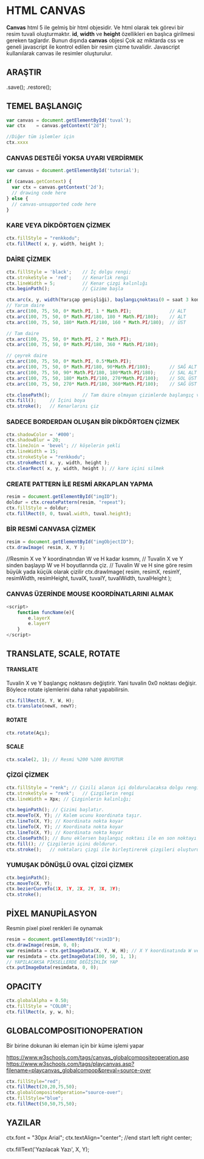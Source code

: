 # HTML CANVAS
**Canvas** html 5 ile gelmiş bir html objesidir. Ve html olarak tek görevi bir resim tuvali oluşturmaktır.
**id**, **width** ve **height** özellikleri en başlıca girilmesi gereken taglardır. Bunun dışında **canvas** objesi
Çok az miktarda css ve geneli javascript ile kontrol edilen bir resim çizme tuvalidir.
Javascript kullanılarak canvas ile resimler oluşturulur.

## ARAŞTIR
.save();
.restore();

## TEMEL BAŞLANGIÇ
> <canvas id="tuval" width="300" height="200"></canvas>

```js
var canvas = document.getElementById('tuval');
var ctx    = canvas.getContext("2d");

//Diğer tüm işlemler için
ctx.xxxx
```

### CANVAS DESTEĞİ YOKSA UYARI VERDİRMEK
```js
var canvas = document.getElementById('tutorial');

if (canvas.getContext) {
  var ctx = canvas.getContext('2d');
  // drawing code here
} else {
  // canvas-unsupported code here
}
```

### KARE VEYA DİKDÖRTGEN ÇİZMEK
```js
ctx.fillStyle = "renkkodu";
ctx.fillRect( x, y, width, height );
```

### DAİRE ÇİZMEK
```js
ctx.fillStyle = 'black';    // İç dolgu rengi;
ctx.strokeStyle = 'red';    // Kenarlık rengi
ctx.lineWidth = 5;          // Kenar çizgi kalınlığı
ctx.beginPath();            // Çizime başla

ctx.arc(x, y, width(Yarıçap genişliği), başlangıçnoktası(0 = saat 3 konumu), bitişnoktası(PI sayısı yarım daire, PI*2 tam daire), tersçizim(true|false)  );
// Yarım daire
ctx.arc(100, 75, 50, 0* Math.PI, 1 * Math.PI);              // ALT
ctx.arc(100, 75, 50, 0* Math.PI/180, 180 * Math.PI/180);    // ALT
ctx.arc(100, 75, 50, 180* Math.PI/180, 160 * Math.PI/180);  // ÜST

// Tam daire
ctx.arc(100, 75, 50, 0* Math.PI, 2 * Math.PI);
ctx.arc(100, 75, 50, 0* Math.PI/180, 360 * Math.PI/180);

// çeyrek daire
ctx.arc(100, 75, 50, 0* Math.PI, 0.5*Math.PI);
ctx.arc(100, 75, 50, 0* Math.PI/180, 90*Math.PI/180);       // SAĞ ALT
ctx.arc(100, 75, 50, 90* Math.PI/180, 180*Math.PI/180);     // SAL ALT
ctx.arc(100, 75, 50, 180* Math.PI/180, 270*Math.PI/180);    // SOL ÜST
ctx.arc(100, 75, 50, 270* Math.PI/180, 360*Math.PI/180);    // SAĞ ÜST

ctx.closePath();            // Tam daire olmayan çizimlerde başlangıç ve bitiş noktalarını birleştiren otomatik düz bir çizgi ekler.
ctx.fill();     // İçini boya
ctx.stroke();   // Kenarlarını çiz
```

### SADECE BORDERDAN OLUŞAN BİR DİKDÖRTGEN ÇİZMEK
```js
ctx.shadowColor = '#000';
ctx.shadowBlur = 20;
ctx.lineJoin = 'bevel'; // köşelerin şekli
ctx.lineWidth = 15;
ctx.strokeStyle = "renkkodu";
ctx.strokeRect( x, y, width, height );
ctx.clearRect( x, y, width, height ); // kare içini silmek
```

### CREATE PATTERN İLE RESMİ ARKAPLAN YAPMA
```javascript
resim = document.getElementById("imgID");
doldur = ctx.createPattern(resim, "repeat");
ctx.fillStyle = doldur;
ctx.fillRect(0, 0, tuval.width, tuval.height);
```

### BİR RESMİ CANVASA ÇİZMEK
```js
resim = document.getElementById("imgObjectID");
ctx.drawImage( resim, X, Y );
```

//Resmin X ve Y koordinatından W ve H kadar kısmını,
// Tuvalin X ve Y sinden başlayıp W ve H boyutlarında çiz.
// Tuvalin W ve H sine göre resim büyük yada küçük olarak çizilir
ctx.drawImage( resim, resimX, resimY, resimWidth, resimHeight, tuvalX, tuvalY, tuvalWidth, tuvalHeight );

### CANVAS ÜZERİNDE MOUSE KOORDİNATLARINI ALMAK
> <canvas onmousemove="funcName(event)"></canvas>
```javascript
<script>
	function funcName(e){
		e.layerX
		e.layerY
	}
</script>
```


## TRANSLATE, SCALE, ROTATE
#### TRANSLATE
Tuvalin X ve Y başlangıç noktasını değiştirir.
Yani tuvalin 0x0 noktası değişir.
Böylece rotate işlemlerini daha rahat yapabilirsin.
```js
ctx.fillRect(X, Y, W, H);
ctx.translate(newX, newY);
```

#### ROTATE
```js
ctx.rotate(Açı);
```

#### SCALE
```js
ctx.scale(2, 1); // Resmi %200 %100 BÜYÜTÜR
```

### ÇİZGİ ÇİZMEK
```js
ctx.fillStyle = "renk"; // Çizili alanın içi doldurulacaksa dolgu rengi.
ctx.strokeStyle = "renk";   // Çizgilerin rengi
ctx.lineWidth = Xpx; // Çizginlerin kalınlığı;

ctx.beginPath(); // Çizimi başlatır.
ctx.moveTo(X, Y); // Kalem ucunu koordinata taşır.
ctx.lineTo(X, Y); // Koordinata nokta koyar
ctx.lineTo(X, Y); // Koordinata nokta koyar
ctx.lineTo(X, Y); // Koordinata nokta koyar
ctx.closePath(); // Bunu eklersen başlangıç noktası ile en son noktayı birleştirir.
ctx.fill(); // Çizgilerin içini doldurur.
ctx.stroke();	// noktaları çizgi ile birleştirerek çizgileri oluşturur.
```
### YUMUŞAK DÖNÜŞLÜ OVAL ÇİZGİ ÇİZMEK
```js
ctx.beginPath();
ctx.moveTo(X, Y);
ctx.bezierCurveTo(1X, 1Y, 2X, 2Y, 3X, 3Y);
ctx.stroke();
```

## 	PİXEL MANUPİLASYON
Resmin pixel pixel renkleri ile oynamak
```javascript
resim = document.getElementById("reimID");
ctx.drawImage(resim, 0, 0);
var resimdata = ctx.getImageData(X, Y, W, H); // X Y koordinatında W ve H kadar yerin bilgilerrini al. R,G,B,A
var resimdata = ctx.getImageData(100, 50, 1, 1);
// YAPILACAKSA PİKSELLERDE DEĞİŞİKLİK YAP
ctx.putImageData(resimdata, 0, 0);
```


## OPACITY
```js
ctx.globalAlpha = 0.50;
ctx.fillStyle = "COLOR";
ctx.fillRect(x, y, w, h);
```

## GLOBALCOMPOSITIONOPERATION
Bir birine dokunan iki eleman için bir küme işlemi yapar

https://www.w3schools.com/tags/canvas_globalcompositeoperation.asp
https://www.w3schools.com/tags/playcanvas.asp?filename=playcanvas_globalcompop&preval=source-over

```javascript
ctx.fillStyle="red";
ctx.fillRect(20,20,75,50);
ctx.globalCompositeOperation="source-over";
ctx.fillStyle="blue";
ctx.fillRect(50,50,75,50);
```


## YAZILAR
ctx.font =  "30px Arial";
ctx.textAlign="center"; //end start left right center;

ctx.fillText('Yazılacak Yazı', X, Y);
